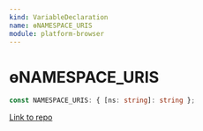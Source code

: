 ```yaml
---
kind: VariableDeclaration
name: ɵNAMESPACE_URIS
module: platform-browser
---
```


# ɵNAMESPACE_URIS

```ts
const NAMESPACE_URIS: { [ns: string]: string };
```

[Link to repo](https://github.com/timdeschryver/angular/blob/master/packages/platform-browser/src/dom/dom_renderer.ts#L14-L20)

